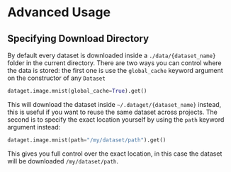 # Advanced Usage

## Specifying Download Directory

By default every dataset is downloaded inside a `./data/{dataset_name}` folder in the current directory. There are two ways you can control where the data is stored: the first one is use the `global_cache` keyword argument on the constructor of any `Dataset`

```python
dataget.image.mnist(global_cache=True).get()
```

This will download the dataset inside `~/.dataget/{dataset_name}` instead, this is useful if you want to reuse the same dataset across projects. The second is to specify the exact location yourself by using the `path` keyword argument instead:

```python
dataget.image.mnist(path="/my/dataset/path").get()
```

This gives you full control over the exact location, in this case the dataset will be downloaded `/my/dataset/path`.

## 